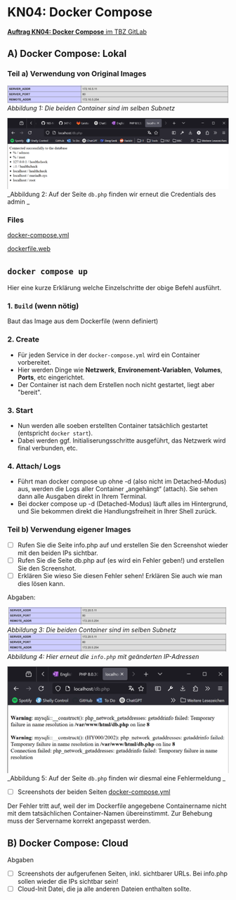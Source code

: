 # KN04: Docker Compose
[**Auftrag KN04: Docker Compose** im TBZ GitLab](https://gitlab.com/ch-tbz-it/Stud/m347/-/blob/main/Leistungsbeurteilung/KN04/KN04.md?ref_type=heads)
## A) Docker Compose: Lokal
### Teil a) Verwendung von Original Images


![info.php](../image/KN04-A-a_info.php.png)
_Abbildung 1: Die beiden Container sind im selben Subnetz_


![db.php](../image/KN04-A-a_db.php.png)
_Abbildung 2: Auf der Seite `db.php` finden wir erneut die Credentials des admin _

### Files
[docker-compose.yml](././KN04A/docker-compose.yml)


[dockerfile.web](../KN04/KN04A/dockerfile)

## `docker compose up`
Hier eine kurze Erklärung welche Einzelschritte der obige Befehl ausführt.

### 1. `Build` (wenn nötig)
Baut das Image aus dem Dockerfile (wenn definiert)
### 2. Create
- Für jeden Service in der `docker-compose.yml` wird ein Container vorbereitet.
- Hier werden Dinge wie **Netzwerk**, **Environement-Variablen**, **Volumes**, **Ports**, etc eingerichtet.
- Der Container ist nach dem Erstellen noch nicht gestartet, liegt aber "bereit".
### 3. Start
- Nun werden alle soeben erstellten Container tatsächlich gestartet (entspricht `docker start`).
- Dabei werden ggf. Initialiserungsschritte ausgeführt, das Netzwerk wird final verbunden, etc.
### 4. Attach/ Logs
- Führt man docker compose up ohne -d (also nicht im Detached-Modus) aus, werden die Logs aller Container „angehängt“ (attach). Sie sehen dann alle Ausgaben direkt in Ihrem Terminal.
- Bei docker compose up -d (Detached-Modus) läuft alles im Hintergrund, und Sie bekommen direkt die Handlungsfreiheit in Ihrer Shell zurück.

### Teil b) Verwendung eigener Images

- [ ] Rufen Sie die Seite info.php auf und erstellen Sie den Screenshot wieder mit den beiden IPs sichtbar.
- [ ] Rufen Sie die Seite db.php auf (es wird ein Fehler geben!) und erstellen Sie den Screenshot.
- [ ] Erklären Sie wieso Sie diesen Fehler sehen! Erklären Sie auch wie man dies lösen kann.

Abgaben:

![info.php](../image/KN04-A-b_phpinfo()address.png)
_Abbildung 3: Die beiden Container sind im selben Subnetz_
![info.php](../image/KN04-A-b_phpinfo()address.png)
_Abbildung 4: Hier erneut die `info.php` mit geänderten IP-Adressen_


![db.php](../image/KN04-A-b_db.php.png)
_Abbildung 5: Auf der Seite `db.php` finden wir diesmal eine Fehlermeldung _


- [ ] Screenshots der beiden Seiten
[docker-compose.yml](../KN04/KN04A/b/docker-compose.yml)

Der Fehler tritt auf, weil der im Dockerfile angegebene Containername nicht mit dem tatsächlichen Container-Namen übereinstimmt. Zur Behebung muss der Servername korrekt angepasst werden.

## B) Docker Compose: Cloud

Abgaben

- [ ] Screenshots der aufgerufenen Seiten, inkl. sichtbarer URLs. Bei info.php sollen wieder die IPs sichtbar sein!
- [ ] Cloud-Init Datei, die ja alle anderen Dateien enthalten sollte.